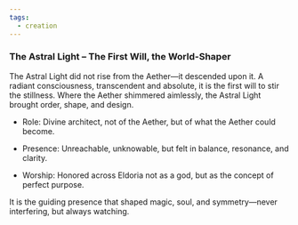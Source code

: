 ```yaml
---
tags:
  - creation
---
```

### **The Astral Light – The First Will, the World-Shaper**

The Astral Light did not rise from the Aether—it descended upon it. A radiant consciousness, transcendent and absolute, it is the first will to stir the stillness. Where the Aether shimmered aimlessly, the Astral Light brought order, shape, and design.

- Role: Divine architect, not of the Aether, but of what the Aether could become.
    
- Presence: Unreachable, unknowable, but felt in balance, resonance, and clarity.
    
- Worship: Honored across Eldoria not as a god, but as the concept of perfect purpose.
    

It is the guiding presence that shaped magic, soul, and symmetry—never interfering, but always watching.

